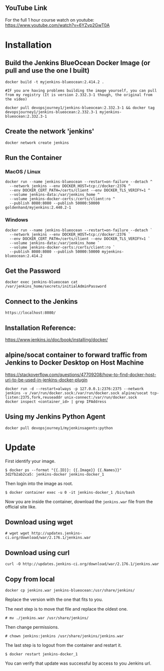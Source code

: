 
## YouTube Link
For the full 1 hour course watch on youtube:
https://www.youtube.com/watch?v=6YZvp2GwT0A

# Installation
## Build the Jenkins BlueOcean Docker Image (or pull and use the one I built)
```
docker build -t myjenkins-blueocean:2.414.2 .

#IF you are having problems building the image yourself, you can pull from my registry (It is version 2.332.3-1 though, the original from the video)

docker pull devopsjourney1/jenkins-blueocean:2.332.3-1 && docker tag devopsjourney1/jenkins-blueocean:2.332.3-1 myjenkins-blueocean:2.332.3-1
```

## Create the network 'jenkins'
```
docker network create jenkins
```

## Run the Container
### MacOS / Linux
```
docker run --name jenkins-blueocean --restart=on-failure --detach ^
  --network jenkins --env DOCKER_HOST=tcp://docker:2376 ^
  --env DOCKER_CERT_PATH=/certs/client --env DOCKER_TLS_VERIFY=1 ^
  --volume jenkins-data:/var/jenkins_home ^
  --volume jenkins-docker-certs:/certs/client:ro ^
  --publish 8080:8080 --publish 50000:50000 goldenhand/myjenkins:2.440.2-1
```

### Windows
```
docker run --name jenkins-blueocean --restart=on-failure --detach `
  --network jenkins --env DOCKER_HOST=tcp://docker:2376 `
  --env DOCKER_CERT_PATH=/certs/client --env DOCKER_TLS_VERIFY=1 `
  --volume jenkins-data:/var/jenkins_home `
  --volume jenkins-docker-certs:/certs/client:ro `
  --publish 8080:8080 --publish 50000:50000 myjenkins-blueocean:2.414.2
```


## Get the Password
```
docker exec jenkins-blueocean cat /var/jenkins_home/secrets/initialAdminPassword
```

## Connect to the Jenkins
```
https://localhost:8080/
```

## Installation Reference:
https://www.jenkins.io/doc/book/installing/docker/


## alpine/socat container to forward traffic from Jenkins to Docker Desktop on Host Machine

https://stackoverflow.com/questions/47709208/how-to-find-docker-host-uri-to-be-used-in-jenkins-docker-plugin
```
docker run -d --restart=always -p 127.0.0.1:2376:2375 --network jenkins -v /var/run/docker.sock:/var/run/docker.sock alpine/socat tcp-listen:2375,fork,reuseaddr unix-connect:/var/run/docker.sock
docker inspect <container_id> | grep IPAddress
```

## Using my Jenkins Python Agent
```
docker pull devopsjourney1/myjenkinsagents:python
```

# Update

First identify your image.
```console
$ docker ps --format "{{.ID}}: {{.Image}} {{.Names}}"
3d2fb2ab2ca5: jenkins-docker jenkins-docker_1
```

Then login into the image as root.
```console
$ docker container exec -u 0 -it jenkins-docker_1 /bin/bash
```

Now you are inside the container, download the `jenkins.war` file from the official site like.
## Download using wget
```console
# wget wget http://updates.jenkins-ci.org/download/war/2.176.1/jenkins.war
```
## Download using curl
```console 
curl -O http://updates.jenkins-ci.org/download/war/2.176.1/jenkins.war
```
## Copy from local
```console
docker cp jenkins.war jenkins-blueocean:/usr/share/jenkins/
```

Replace the version with the one that fits to you.

The next step is to move that file and replace the oldest one.
```console
# mv ./jenkins.war /usr/share/jenkins/
```

Then change permissions.
```console
# chown jenkins:jenkins /usr/share/jenkins/jenkins.war
```

The last step is to logout from the container and restart it.
```console
$ docker restart jenkins-docker_1
```

You can verify that update was successful by access to you Jenkins url.